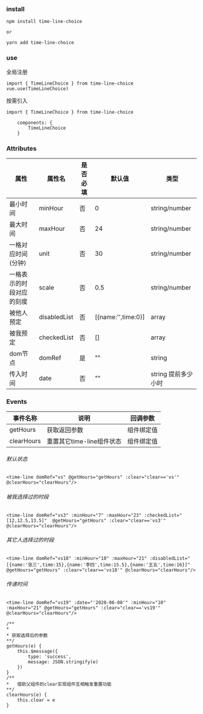 <!--
 * @Author: zhangpengwei@1338418459736990.onaliyun.com zhangpengwei@1338418459736990.onaliyun.com
 * @Date: 2023-03-15 22:29:25
 * @LastEditors: zhangpengwei@1338418459736990.onaliyun.com zhangpengwei@1338418459736990.onaliyun.com
 * @LastEditTime: 2023-11-10 18:48:30
 * @FilePath: /element-timeline-master/README.md
 * @Description: 这是默认设置,请设置`customMade`, 打开koroFileHeader查看配置 进行设置: https://github.com/OBKoro1/koro1FileHeader/wiki/%E9%85%8D%E7%BD%AE
-->
### install
```
npm install time-line-choice 

or

yarn add time-line-choice

```

### use
全局注册
```
import { TimeLineChoice } from time-line-choice
vue.use(TimeLineChoice)
```

按需引入
```
import { TimeLineChoice } from time-line-choice

    components: {
        TimeLineChoice
    }
```

### Attributes
属性 | 属性名 | 是否必填 | 默认值 | 类型
---|---|---|---|---
最小时间 | minHour | 否 | 0 | string/number
最大时间 | maxHour  | 否 | 24 | string/number
一格对应时间(分钟) | unit | 否 | 30 | string/number
一格表示的时段对应的刻度 | scale | 否 | 0.5 | string/number
被他人预定 | disabledList | 否 | [{name:'',time:0}] | array
被我预定 | checkedList | 否 | [] | array
dom节点 | domRef | 是 | "" | string
传入时间 | date | 否 | "" | string 提前多少小时



### Events
事件名称 | 说明 | 回调参数
---|---|---
getHours | 获取返回参数 | 组件绑定值
clearHours | 重置其它time-line组件状态 |  组件绑定值

###### 默认状态

```
<time-line domRef="vs" @getHours="getHours" :clear="clear=='vs'" @clearHours="clearHours"/>
```

###### 被我选择过的时段

```
<time-line domRef="vs3" :minHour="7" :maxHour="23" :checkedList="[12,12.5,13.5]"  @getHours="getHours" :clear="clear=='vs3'" @clearHours="clearHours"/>
```

###### 其它人选择过的时段

```
<time-line domRef="vs18" :minHour="10" :maxHour="21" :disabledList="[{name:'张三',time:15},{name:'李四',time:15.5},{name:'王五',time:16}]" @getHours="getHours" :clear="clear=='vs18'" @clearHours="clearHours"/>
```

###### 传递时间

```
<time-line domRef="vs19" :date="'2020-06-08'" :minHour="10" :maxHour="21" @getHours="getHours" :clear="clear=='vs19'" @clearHours="clearHours"/>
```

```
/**
*
* 获取选择后的参数
**/
getHours(e) {
    this.$message({
        type: 'success',
        message: JSON.stringify(e)
    })
}
/**
*   借助父组件的clear实现组件互相触发重置功能
**/
clearHours(e) {
    this.clear = e
}
```